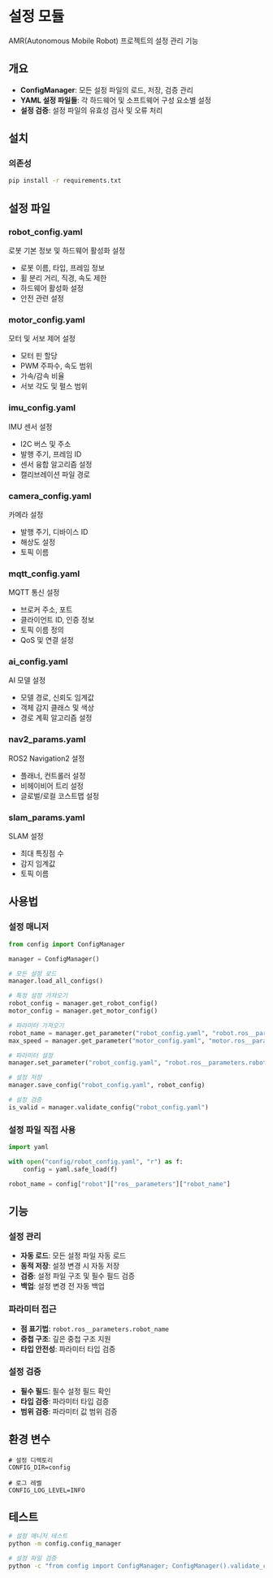 # 설정 모듈

AMR(Autonomous Mobile Robot) 프로젝트의 설정 관리 기능

## 개요

- **ConfigManager**: 모든 설정 파일의 로드, 저장, 검증 관리
- **YAML 설정 파일들**: 각 하드웨어 및 소프트웨어 구성 요소별 설정
- **설정 검증**: 설정 파일의 유효성 검사 및 오류 처리

## 설치

### 의존성

```bash
pip install -r requirements.txt
```

## 설정 파일

### robot_config.yaml

로봇 기본 정보 및 하드웨어 활성화 설정

- 로봇 이름, 타입, 프레임 정보
- 휠 분리 거리, 직경, 속도 제한
- 하드웨어 활성화 설정
- 안전 관련 설정

### motor_config.yaml

모터 및 서보 제어 설정

- 모터 핀 할당
- PWM 주파수, 속도 범위
- 가속/감속 비율
- 서보 각도 및 펄스 범위

### imu_config.yaml

IMU 센서 설정

- I2C 버스 및 주소
- 발행 주기, 프레임 ID
- 센서 융합 알고리즘 설정
- 캘리브레이션 파일 경로

### camera_config.yaml

카메라 설정

- 발행 주기, 디바이스 ID
- 해상도 설정
- 토픽 이름

### mqtt_config.yaml

MQTT 통신 설정

- 브로커 주소, 포트
- 클라이언트 ID, 인증 정보
- 토픽 이름 정의
- QoS 및 연결 설정

### ai_config.yaml

AI 모델 설정

- 모델 경로, 신뢰도 임계값
- 객체 감지 클래스 및 색상
- 경로 계획 알고리즘 설정

### nav2_params.yaml

ROS2 Navigation2 설정

- 플래너, 컨트롤러 설정
- 비헤이비어 트리 설정
- 글로벌/로컬 코스트맵 설정

### slam_params.yaml

SLAM 설정

- 최대 특징점 수
- 감지 임계값
- 토픽 이름

## 사용법

### 설정 매니저

```python
from config import ConfigManager

manager = ConfigManager()

# 모든 설정 로드
manager.load_all_configs()

# 특정 설정 가져오기
robot_config = manager.get_robot_config()
motor_config = manager.get_motor_config()

# 파라미터 가져오기
robot_name = manager.get_parameter("robot_config.yaml", "robot.ros__parameters.robot_name")
max_speed = manager.get_parameter("motor_config.yaml", "motor.ros__parameters.max_speed")

# 파라미터 설정
manager.set_parameter("robot_config.yaml", "robot.ros__parameters.robot_name", "AMR002")

# 설정 저장
manager.save_config("robot_config.yaml", robot_config)

# 설정 검증
is_valid = manager.validate_config("robot_config.yaml")
```

### 설정 파일 직접 사용

```python
import yaml

with open("config/robot_config.yaml", "r") as f:
    config = yaml.safe_load(f)

robot_name = config["robot"]["ros__parameters"]["robot_name"]
```

## 기능

### 설정 관리

- **자동 로드**: 모든 설정 파일 자동 로드
- **동적 저장**: 설정 변경 시 자동 저장
- **검증**: 설정 파일 구조 및 필수 필드 검증
- **백업**: 설정 변경 전 자동 백업

### 파라미터 접근

- **점 표기법**: `robot.ros__parameters.robot_name`
- **중첩 구조**: 깊은 중첩 구조 지원
- **타입 안전성**: 파라미터 타입 검증

### 설정 검증

- **필수 필드**: 필수 설정 필드 확인
- **타입 검증**: 파라미터 타입 검증
- **범위 검증**: 파라미터 값 범위 검증

## 환경 변수

```env
# 설정 디렉토리
CONFIG_DIR=config

# 로그 레벨
CONFIG_LOG_LEVEL=INFO
```

## 테스트

```bash
# 설정 매니저 테스트
python -m config.config_manager

# 설정 파일 검증
python -c "from config import ConfigManager; ConfigManager().validate_config('robot_config.yaml')"
```
